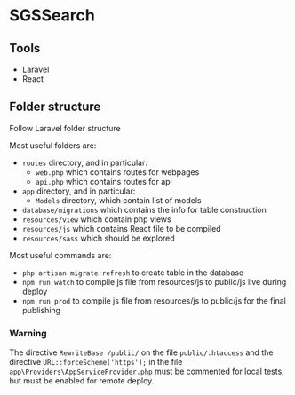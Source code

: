 # SGSSearch

## Tools
- Laravel
- React

## Folder structure
Follow Laravel folder structure

Most useful folders are:
* `routes` directory, and in particular:
  * `web.php` which contains routes for webpages
  * `api.php` which contains routes for api
* `app` directory, and in particular:
  * `Models` directory, which contain list of models
* `database/migrations` which contains the info for table construction
* `resources/view` which contain php views
* `resources/js` which contains React file to be compiled
* `resources/sass` which should be explored

Most useful commands are:
* `php artisan migrate:refresh` to create table in the database
* `npm run watch` to compile js file from resources/js to public/js live during deploy
* `npm run prod` to compile js file from resources/js to public/js for the final publishing

### Warning
The directive `RewriteBase /public/` on the file `public/.htaccess` and the directive `URL::forceScheme('https');` in the file `app\Providers\AppServiceProvider.php` must be commented for local tests, but must be enabled for remote deploy.